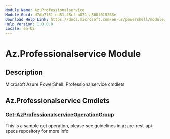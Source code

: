```yaml
---
Module Name: Az.Professionalservice
Module Guid: d7db7f51-ed51-48cf-b871-a860f015263e
Download Help Link: https://docs.microsoft.com/en-us/powershell/module/az.professionalservice
Help Version: 1.0.0.0
Locale: en-US
---
```


# Az.Professionalservice Module
## Description
Microsoft Azure PowerShell: Professionalservice cmdlets

## Az.Professionalservice Cmdlets
### [Get-AzProfessionalserviceOperationGroup](Get-AzProfessionalserviceOperationGroup.md)
This is a sample get operation, please see guidelines in azure-rest-api-specs repository for more info

